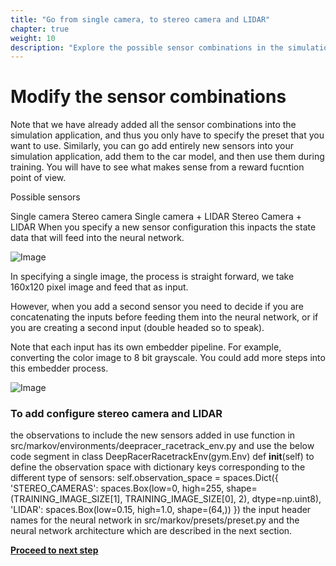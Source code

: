 ```yaml
---
title: "Go from single camera, to stereo camera and LIDAR"
chapter: true
weight: 10
description: "Explore the possible sensor combinations in the simulation application."
---
```


# Modify the sensor combinations

Note that we have already added all the sensor combinations into the simulation application, and thus you only have to specify the preset that you want to use. Similarly, you can go add entirely new sensors into your simulation application, add them to the car model, and then use them during training. You will have to see what makes sense from a reward fucntion point of view.

Possible sensors

Single camera
Stereo camera
Single camera + LIDAR
Stereo Camera + LIDAR
When you specify a new sensor configuration this inpacts the state data that will feed into the neural network.

![Image](/images/400workshop/networkinput.png)

In specifying a single image, the process is straight forward, we take 160x120 pixel image and feed that as input.

However, when you add a second sensor you need to decide if you are concatenating the inputs before feeding them into the neural network, or if you are creating a second input (double headed so to speak).

Note that each input has its own embedder pipeline. For example, converting the color image to 8 bit grayscale. You could add more steps into this embedder process.

![Image](/images/400workshop/inputembedder.png)

### To add configure stereo camera and LIDAR



the observations to include the new sensors added in use function in src/markov/environments/deepracer_racetrack_env.py and use the below code segment in class DeepRacerRacetrackEnv(gym.Env) def __init__(self) to define the observation space with dictionary keys corresponding to the different type of sensors:
self.observation_space = spaces.Dict({
      'STEREO_CAMERAS': spaces.Box(low=0, high=255,
                              shape=(TRAINING_IMAGE_SIZE[1], TRAINING_IMAGE_SIZE[0], 2),
                              dtype=np.uint8),
      'LIDAR': spaces.Box(low=0.15, high=1.0, shape=(64,))
})
the input header names for the neural network in src/markov/presets/preset.py and the neural network architecture which are described in the next section.

**[Proceed to next step](../modifyneuralnetwork/)**

